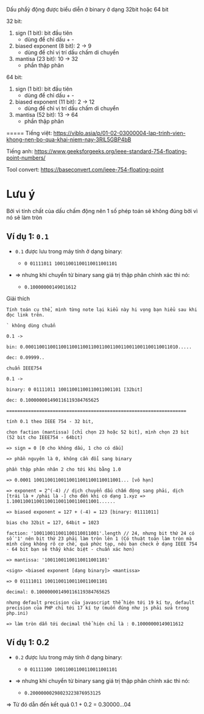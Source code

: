 Dấu phẩỷ động được biểu diễn ở binary ở dạng 32bit hoặc 64 bit

32 bit:
1. sign (1 bit): bit đầu tiên
   - dùng để chỉ dấu + -
2. biased exponent (8 bit): 2 -> 9
   - dùng để chỉ vị trí dấu chấm di chuyển 
3. mantisa (23 bit): 10 -> 32
   - phần thập phân

64 bit:
1. sign (1 bit): bit đầu tiên
   - dùng để chỉ dấu + -
2. biased exponent (11 bit): 2 -> 12
   - dùng để chỉ vị trí dấu chấm di chuyển 
3. mantisa (52 bit): 13 -> 64
   - phần thập phân

=====
Tiếng việt: https://viblo.asia/p/01-02-03000004-lap-trinh-vien-khong-nen-bo-qua-khai-niem-nay-3RlL5GBP4bB


Tiếng anh: https://www.geeksforgeeks.org/ieee-standard-754-floating-point-numbers/

Tool convert:
https://baseconvert.com/ieee-754-floating-point
# Lưu ý

Bởi vì tính chất của dấu chấm động nên 1 số phép toán sẽ không đúng bởi vì nó sẽ làm tròn

## Ví dụ 1: `0.1`
- `0.1` được lưu trong máy tính ở dạng binary: 
  - `0 01111011 10011001100110011001101`

- => nhưng khi chuyển từ binary sang giá trị thập phân chính xác thì nó:
  - `0.10000000149011612`


Giải thích
```
Tính toán cụ thể, mình từng note lại kiểu này hi vọng bạn hiểu sau khi đọc link trên.

` không dùng chuẩn

0.1 ->

bin: 0.00011001100110011001100110011001100110011001100110011010.....

dec: 0.09999..

chuẩn IEEE754

0.1 ->

binary: 0 01111011 10011001100110011001101 [32bit]

dec: 0.100000001490116119384765625

==================================================================

tính 0.1 theo IEEE 754 - 32 bit,

chọn faction (mantissa) [chỉ chọn 23 hoặc 52 bit], mình chọn 23 bit (52 bit cho IEEE754 - 64bit)

=> sign = 0 [0 cho không dấu, 1 cho có dấu]

=> phần nguyên là 0, không cần đổi sang binary

phần thập phân nhân 2 cho tới khi bằng 1.0

=> 0.0001 10011001100110011001100110011001... [vô hạn]

=> exponent = 2^(-4) // dịch chuyển dấu chấm động sang phải, dịch [trái là + /phải là -] cho đến khi có dạng 1.xyz => 1.10011001100110011001100110011001......

=> biased exponent = 127 + (-4) = 123 [binary: 01111011]

bias cho 32bit = 127, 64bit = 1023

faction: '100110011001100110011001'.length // 24, nhưng bit thứ 24 có số '1' nên bit thứ 23 phải làm tròn lên 1 (Có thuật toán làm tròn mà mình cũng không rõ cơ chế, quá phức tạp, nếu bạn check ở dạng IEEE 754 - 64 bit bạn sẽ thấy khác biệt - chuẩn xác hơn)

=> mantissa: '10011001100110011001101'

<sign> <biased exponent [dạng binary]> <mantissa>

=> 0 01111011 10011001100110011001101

decimal: 0.100000001490116119384765625

nhưng default precision của javascript thể hiện tới 19 kí tự, default precision của PHP chỉ tới 17 kí tự (muốn đúng như js phải sửa trong php.ini)

=> làm tròn dẫn tới decimal thể hiện chỉ là : 0.10000000149011612

```

## Ví dụ 1: 0.2

- `0.2` được lưu trong máy tính ở dạng binary: 
  - `0 01111100 10011001100110011001101`

- => nhưng khi chuyển từ binary sang giá trị thập phân chính xác thì nó:
  - `0.20000000298023223876953125`


=> Từ đó dẫn đến kết quả 0.1 + 0.2 = 0.30000...04
